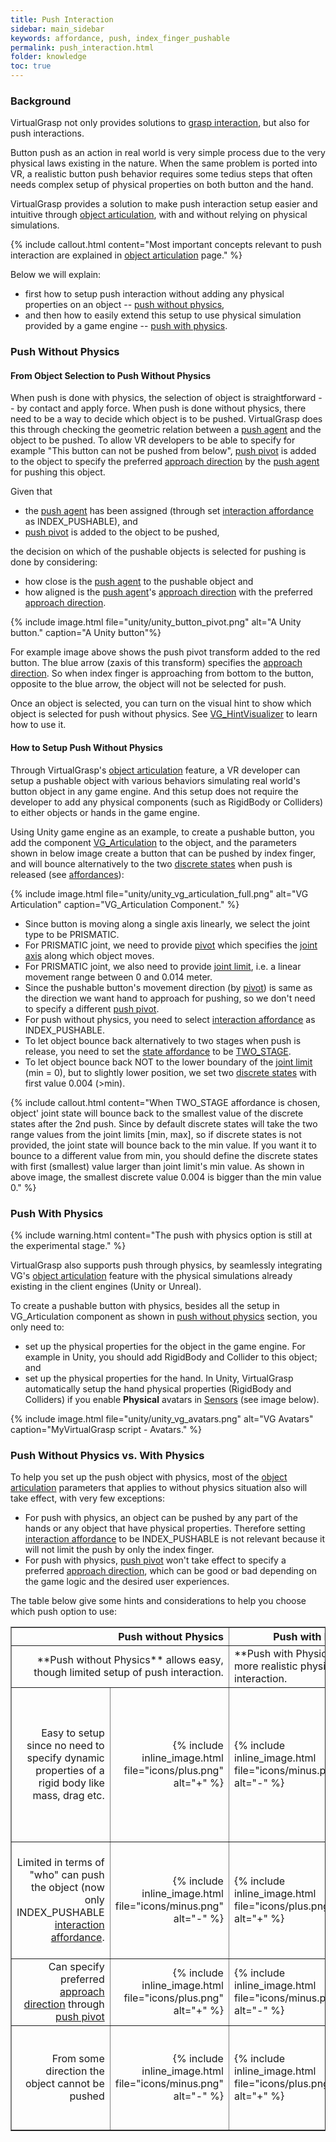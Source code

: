 ```yaml
---
title: Push Interaction
sidebar: main_sidebar
keywords: affordance, push, index_finger_pushable
permalink: push_interaction.html
folder: knowledge
toc: true
---
```


### Background

VirtualGrasp not only provides solutions to [grasp interaction](grasp_interaction.html#grasp-interaction), 
but also for push interactions.

Button push as an action in real world is very simple process due to the very physical laws existing in the nature. 
When the same problem is ported into VR, a realistic button push behavior requires some tedius steps that often needs complex setup of physical properties on 
both button and the hand.

VirtualGrasp provides a solution to make push interaction setup easier and intuitive through [object articulation](object_articulation.html#object-articulation), with and without relying on physical simulations.

{% include callout.html content="Most important concepts relevant to push interaction are explained in [object articulation](object_articulation.html#object-articulation) page." %}

Below we will explain: 
* first how to setup push interaction without adding any physical properties on an object -- [push without physics](#push-without-physics),
* and then how to easily extend this setup to use physical simulation provided by a game engine -- [push with physics](#push-with-physics). 

### Push Without Physics

#### From Object Selection to Push Without Physics

When push is done with physics, the selection of object is straightforward -- by contact and apply force. 
When push is done without physics, there need to be a way to decide which object is to be pushed. 
VirtualGrasp does this through checking the geometric relation between a 
<a href="#" data-toggle="tooltip" data-original-title="{{site.data.glossary.PushAgent}}">push agent</a>
and the object to be pushed. 
To allow VR developers to be able to specify for example "This button can not be pushed from below", 
<a href="#" data-toggle="tooltip" data-original-title="{{site.data.glossary.PushPivot}}">push pivot</a> is added
to the object to specify the preferred <a href="#" data-toggle="tooltip" data-original-title="{{site.data.glossary.ApproachDirection}}">approach direction</a> 
by the <a href="#" data-toggle="tooltip" data-original-title="{{site.data.glossary.PushAgent}}">push agent</a> for pushing this object. 

Given that
* the <a href="#" data-toggle="tooltip" data-original-title="{{site.data.glossary.PushAgent}}">push agent</a> has been assigned 
(through set <a href="#" data-toggle="tooltip" data-original-title="{{site.data.glossary.InteractionAffordance}}">interaction affordance</a> as INDEX_PUSHABLE),
and
* <a href="#" data-toggle="tooltip" data-original-title="{{site.data.glossary.PushPivot}}">push pivot</a> is added to the object to be pushed,

the decision on which of the pushable objects is selected for pushing is done by considering:
* how close is the <a href="#" data-toggle="tooltip" data-original-title="{{site.data.glossary.PushAgent}}">push agent</a> to the pushable object
and
* how aligned is the <a href="#" data-toggle="tooltip" data-original-title="{{site.data.glossary.PushAgent}}">push agent</a>'s <a href="#" data-toggle="tooltip" data-original-title="{{site.data.glossary.ApproachDirection}}">approach direction</a> with the preferred <a href="#" data-toggle="tooltip" data-original-title="{{site.data.glossary.ApproachDirection}}">approach direction</a>. 

{% include image.html file="unity/unity_button_pivot.png" alt="A Unity button." caption="A Unity button"%}

For example image above shows the push pivot transform added to the red button. The blue arrow (zaxis of this transform) specifies
the <a href="#" data-toggle="tooltip" data-original-title="{{site.data.glossary.ApproachDirection}}">approach direction</a>. 
So when index finger is approaching from bottom to the button, opposite to the blue arrow, the object will not be selected for push.


Once an object is selected, you can turn on the visual hint to show which object is selected for push without physics. 
See [VG_HintVisualizer](unity_component_vghintvisualizer.html#unity-component-vghintvisualizer) to learn how to use it.

#### How to Setup Push Without Physics

Through VirtualGrasp's [object articulation](object_articulation.html#object-articulation) feature, a VR developer can setup a pushable object with various behaviors simulating real world's button object in any game engine. And this setup does not require the developer to add any physical components (such as RigidBody or Colliders) to either objects or hands in the game engine. 

Using Unity game engine as an example, to create a pushable button, 
you add the component [VG_Articulation](unity_component_vgarticulation.html) to the object, and the parameters shown in below image create a button that can be pushed by index finger, and will bounce alternatively to the two <a href="#" data-toggle="tooltip" data-original-title="{{site.data.glossary.DiscreteStates}}">discrete states</a> when push is released (see [affordances](object_articulation.html#object-affordances)):

{% include image.html file="unity/unity_vg_articulation_full.png" alt="VG Articulation" caption="VG_Articulation Component." %}

* Since button is moving along a single axis linearly, we select the joint type to be PRISMATIC.
* For PRISMATIC joint, we need to provide <a href="#" data-toggle="tooltip" data-original-title="{{site.data.glossary.Pivot}}">pivot</a> which specifies the <a href="#" data-toggle="tooltip" data-original-title="{{site.data.glossary.JointAxis}}">joint axis</a> along which object moves.
* For PRISMATIC joint, we also need to provide <a href="#" data-toggle="tooltip" data-original-title="{{site.data.glossary.JointLimit}}">joint limit</a>, i.e. a linear movement range between 0 and 0.014 meter. 
* Since the pushable button's movement direction (by <a href="#" data-toggle="tooltip" data-original-title="{{site.data.glossary.Pivot}}">pivot</a>) is same as the direction we want hand to approach for pushing, so we don't need to specify 
a different <a href="#" data-toggle="tooltip" data-original-title="{{site.data.glossary.PushPivot}}">push pivot</a>.
* For push without physics, you need to select <a href="#" data-toggle="tooltip" data-original-title="{{site.data.glossary.InteractionAffordance}}">interaction affordance</a> as INDEX_PUSHABLE.
* To let object bounce back alternatively to two stages when push is release, you need to set the <a href="#" data-toggle="tooltip" data-original-title="{{site.data.glossary.StateAffordance}}">state affordance</a>
 to be <a href="#" data-toggle="tooltip" data-original-title="{{site.data.glossary.TwoStage}}">TWO_STAGE</a>. 
* To let object bounce back NOT to the lower boundary of the <a href="#" data-toggle="tooltip" data-original-title="{{site.data.glossary.JointLimit}}">joint limit</a> 
(min = 0), but to slightly lower position, we set two <a href="#" data-toggle="tooltip" data-original-title="{{site.data.glossary.DiscreteStates}}">discrete states</a> with first value 0.004 (>min).

{% include callout.html content="When TWO_STAGE affordance is chosen, object' joint state will bounce back to the smallest value of the discrete states after the 2nd push.
Since by default discrete states will take the two range values from the joint limits [min, max], so if discrete states is not provided, the joint state will bounce back to the min value. 
If you want it to bounce to a different value from min, you should define the discrete states with first (smallest) value larger than joint limit's min value. As shown in above image, the smallest discrete value 0.004 is bigger than the min value 0." %}

### Push With Physics

{% include warning.html content="The push with physics option is still at the experimental stage." %}

VirtualGrasp also supports push through physics, by seamlessly integrating VG's [object articulation](object_articulation.html#object-articulation) feature with the physical simulations already existing 
in the client engines (Unity or Unreal). 

To create a pushable button with physics, besides all the setup in VG_Articulation component as shown in [push without physics](#push-without-physics) section, you only need to:
* set up the physical properties for the object in the game engine. For example in Unity, you should add RigidBody and Collider to this object; and
* set up the physical properties for the hand. In Unity, VirtualGrasp automatically setup the hand physical properties (RigidBody and Colliders) if you enable **Physical** avatars in [Sensors](unity_component_myvirtualgrasp.html#sensors) (see image below).

{% include image.html file="unity/unity_vg_avatars.png" alt="VG Avatars" caption="MyVirtualGrasp script - Avatars." %}

### Push Without Physics vs. With Physics

To help you set up the push object with physics, most of the [object articulation](object_articulation.html#object-articulation) parameters that applies to without physics situation also will take effect, with very few exceptions:
 
<!--| Object Articulation Param | Push without Physics | Push with Physics |
|-------|--------|---------|
| <a href="#" data-toggle="tooltip" data-original-title="{{site.data.glossary.Joint}}">Joint</a> | Relevant | Relevant | 
| <a href="#" data-toggle="tooltip" data-original-title="{{site.data.glossary.StateAffordance}}">State Affordance</a>| Relevant | Relevant | 
| <a href="#" data-toggle="tooltip" data-original-title="{{site.data.glossary.InteractionAffordance}}">Interaction Affordance</a> | Relevant | INDEX_PUSHABLE is not needed | 
| <a href="#" data-toggle="tooltip" data-original-title="{{site.data.glossary.PushPivot}}">Push Pivot</a> | Relevant | Not relevant  | 
-->

* For push with physics, an object can be pushed by any part of the hands or any object that have physical properties. Therefore setting <a href="#" data-toggle="tooltip" data-original-title="{{site.data.glossary.InteractionAffordance}}">interaction affordance</a> to be INDEX_PUSHABLE is not relevant because it will not limit the push by only the index finger.
* For push with physics, <a href="#" data-toggle="tooltip" data-original-title="{{site.data.glossary.PushPivot}}">push pivot</a> won't take effect to specify a preferred <a href="#" data-toggle="tooltip" data-original-title="{{site.data.glossary.ApproachDirection}}">approach direction</a>, which can be good or bad depending on the game logic and the desired user experiences.


The table below give some hints and considerations to help you choose which push option to use:

<table border="1">
<colgroup>
<col width="40%" />
<col width="10%" />
<col width="10%" />
<col width="40%" />
</colgroup>
<thead>
<tr class="header">
<th colspan="2" style="text-align: right">Push without Physics</th>
<th colspan="2">Push with Physics</th>
</tr>
</thead>
<tbody>
<tr>
<td markdown="span" colspan="2" style="text-align: right">
**Push without Physics** allows easy, though limited setup of push interaction.<!-- While full baking is needed, it only uses grasp baking results during runtime.are created by a limited set of grasps around an object depending on a pre-baked grasp database.--></td>
<td markdown="span" colspan="2">**Push with Physics** allows more realistic physics-based push interaction.<!--While full baking is currently enabled (so one can switch between static and dynamic grasping per object), it only uses shape baking results. --><!--are unlimited grasps that are generated during runtime.--></td>
</tr>
<tr>
<td markdown="span" style="text-align: right">Easy to setup since no need to specify dynamic properties of a rigid body like mass, drag etc.</td>
<td markdown="span" style="text-align: right">{% include inline_image.html file="icons/plus.png" alt="+" %}</td>
<td markdown="span">{% include inline_image.html file="icons/minus.png" alt="-" %}</td>
<td markdown="span">Need careful selection of dynamic properties since they influence how object react to push</td>
</tr>
<tr>
<td markdown="span" style="text-align: right">Limited in terms of "who" can push the object (now only INDEX_PUSHABLE <a href="#" data-toggle="tooltip" data-original-title="{{site.data.glossary.InteractionAffordance}}">interaction affordance</a>.</td>
<td markdown="span" style="text-align: right">{% include inline_image.html file="icons/minus.png" alt="-" %}</td>
<td markdown="span">{% include inline_image.html file="icons/plus.png" alt="+" %}</td>
<td markdown="span">Anything with RigidBody and Collider can push since it is physics-based.</td>
</tr>
<tr>
<td markdown="span" style="text-align: right">Can specify preferred <a href="#" data-toggle="tooltip" data-original-title="{{site.data.glossary.ApproachDirection}}">approach direction</a> through <a href="#" data-toggle="tooltip" data-original-title="{{site.data.glossary.PushPivot}}">push pivot</a>  </td>
<td markdown="span" style="text-align: right">{% include inline_image.html file="icons/plus.png" alt="+" %}</td>
<td markdown="span">{% include inline_image.html file="icons/minus.png" alt="-" %}</td>
<td markdown="span">Can not specify preferred <a href="#" data-toggle="tooltip" data-original-title="{{site.data.glossary.ApproachDirection}}">approach direction</a>. </td>
</tr>
<tr>
<td markdown="span" style="text-align: right">From some direction the object cannot be pushed </td>
<td markdown="span" style="text-align: right">{% include inline_image.html file="icons/minus.png" alt="-" %}</td>
<td markdown="span">{% include inline_image.html file="icons/plus.png" alt="+" %}</td>
<td markdown="span">Object can be pushed from any direction since it is physics-based.</td>
</tr>
</tbody>
</table>



